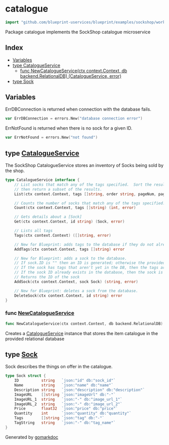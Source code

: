 <!-- Code generated by gomarkdoc. DO NOT EDIT -->

# catalogue

```go
import "github.com/blueprint-uservices/blueprint/examples/sockshop/workflow/catalogue"
```

Package catalogue implements the SockShop catalogue microservice

## Index

- [Variables](<#variables>)
- [type CatalogueService](<#CatalogueService>)
  - [func NewCatalogueService\(ctx context.Context, db backend.RelationalDB\) \(CatalogueService, error\)](<#NewCatalogueService>)
- [type Sock](<#Sock>)


## Variables

<a name="ErrDBConnection"></a>ErrDBConnection is returned when connection with the database fails.

```go
var ErrDBConnection = errors.New("database connection error")
```

<a name="ErrNotFound"></a>ErrNotFound is returned when there is no sock for a given ID.

```go
var ErrNotFound = errors.New("not found")
```

<a name="CatalogueService"></a>
## type [CatalogueService](<https://github.com/Blueprint-uServices/blueprint/blob/main/examples/sockshop/workflow/catalogue/catalogueservice.go#L15-L41>)

The SockShop CatalogueService stores an inventory of Socks being sold by the shop.

```go
type CatalogueService interface {
    // List socks that match any of the tags specified.  Sort the results in the specified order,
    // then return a subset of the results.
    List(ctx context.Context, tags []string, order string, pageNum, pageSize int) ([]Sock, error)

    // Counts the number of socks that match any of the tags specified.
    Count(ctx context.Context, tags []string) (int, error)

    // Gets details about a [Sock]
    Get(ctx context.Context, id string) (Sock, error)

    // Lists all tags
    Tags(ctx context.Context) ([]string, error)

    // New for Blueprint: adds tags to the database if they do not already exist.
    AddTags(ctx context.Context, tags []string) error

    // New for Blueprint: adds a sock to the database.
    // If sock.ID is "" then an ID is generated; otherwise the provided ID is used.
    // If the sock has tags that aren't yet in the DB, then the tags are added to the DB.
    // If the sock ID already exists in the database, then the sock is updated
    // Returns the ID of the sock
    AddSock(ctx context.Context, sock Sock) (string, error)

    // New for Blueprint: deletes a sock from the database.
    DeleteSock(ctx context.Context, id string) error
}
```

<a name="NewCatalogueService"></a>
### func [NewCatalogueService](<https://github.com/Blueprint-uServices/blueprint/blob/main/examples/sockshop/workflow/catalogue/catalogueservice.go#L90>)

```go
func NewCatalogueService(ctx context.Context, db backend.RelationalDB) (CatalogueService, error)
```

Creates a [CatalogueService](<#CatalogueService>) instance that stores the item catalogue in the provided relational database

<a name="Sock"></a>
## type [Sock](<https://github.com/Blueprint-uServices/blueprint/blob/main/examples/sockshop/workflow/catalogue/catalogueservice.go#L44-L55>)

Sock describes the things on offer in the catalogue.

```go
type Sock struct {
    ID          string   `json:"id" db:"sock_id"`
    Name        string   `json:"name" db:"name"`
    Description string   `json:"description" db:"description"`
    ImageURL    []string `json:"imageUrl" db:"-"`
    ImageURL_1  string   `json:"-" db:"image_url_1"`
    ImageURL_2  string   `json:"-" db:"image_url_2"`
    Price       float32  `json:"price" db:"price"`
    Quantity    int      `json:"quantity" db:"quantity"`
    Tags        []string `json:"tag" db:"-"`
    TagString   string   `json:"-" db:"tag_name"`
}
```

Generated by [gomarkdoc](<https://github.com/princjef/gomarkdoc>)
